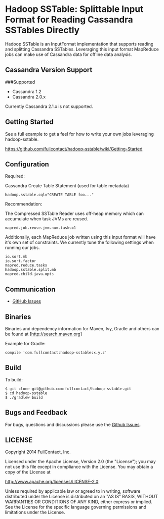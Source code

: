# Hadoop SSTable: Splittable Input Format for Reading Cassandra SSTables Directly

Hadoop SSTable is an InputFormat implementation that supports reading and splitting Cassandra SSTables. Leveraging this input format MapReduce jobs can make use of Cassandra data for offline data analysis.

## Cassandra Version Support

###Supported
- Cassandra 1.2
- Cassandra 2.0.x

Currently Cassandra 2.1.x is not supported.

## Getting Started

See a full example to get a feel for how to write your own jobs leveraging hadoop-sstable.

https://github.com/fullcontact/hadoop-sstable/wiki/Getting-Started

## Configuration

Required:

Cassandra Create Table Statement (used for table metadata)
```
hadoop.sstable.cql="CREATE TABLE foo..."
```

Recommendation:

The Compressed SSTable Reader uses off-heap memory which can accumulate when task JVMs are reused.
```
mapred.job.reuse.jvm.num.tasks=1
```

Additionally, each MapReduce job written using this input format will have it's own set of constraints. We currently
tune the following settings when running our jobs.
```
io.sort.mb
io.sort.factor
mapred.reduce.tasks
hadoop.sstable.split.mb
mapred.child.java.opts
```

## Communication

- [GitHub Issues](https://github.com/fullcontact/hadoop-sstable/issues)

## Binaries

Binaries and dependency information for Maven, Ivy, Gradle and others can be found at [http://search.maven.org]

Example for Gradle:

```
compile 'com.fullcontact:hadoop-sstable:x.y.z'
```

## Build

To build:

```
$ git clone git@github.com:fullcontact/hadoop-sstable.git
$ cd hadoop-sstable
$ ./gradlew build
```

## Bugs and Feedback

For bugs, questions and discussions please use the [Github Issues](https://github.com/fullcontact/hadoop-sstable/issues).

 
## LICENSE

Copyright 2014 FullContact, Inc.

Licensed under the Apache License, Version 2.0 (the "License");
you may not use this file except in compliance with the License.
You may obtain a copy of the License at

<http://www.apache.org/licenses/LICENSE-2.0>

Unless required by applicable law or agreed to in writing, software
distributed under the License is distributed on an "AS IS" BASIS,
WITHOUT WARRANTIES OR CONDITIONS OF ANY KIND, either express or implied.
See the License for the specific language governing permissions and
limitations under the License.
